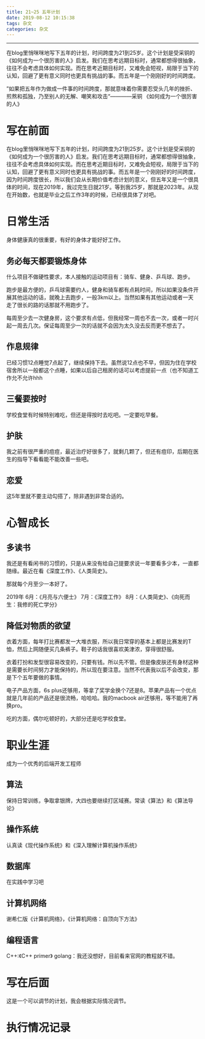```yaml
---
title: 21~25 五年计划
date: 2019-08-12 10:15:38
tags: 杂文
categories: 杂文
---
```

---
在blog里悄咪咪地写下五年的计划，时间跨度为21到25岁。这个计划是受采铜的《如何成为一个很厉害的人》启发。我们在思考远期目标时，通常都想得很抽象，往往不会考虑具体如何实现。而在思考近期目标时，又难免会短视，局限于当下的认知，回避了更有意义同时也更具有挑战的事。而五年是一个刚刚好的时间跨度。

”如果把五年作为做成一件事的时间跨度，那就意味着你需要忍受头几年的挫折、煎熬和孤独，乃至别人的无解、嘲笑和攻击“————采铜 《如何成为一个很厉害的人》
<!-- more -->
# 写在前面
在blog里悄咪咪地写下五年的计划，时间跨度为21到25岁。这个计划是受采铜的《如何成为一个很厉害的人》启发。我们在思考远期目标时，通常都想得很抽象，往往不会考虑具体如何实现。而在思考近期目标时，又难免会短视，局限于当下的认知，回避了更有意义同时也更具有挑战的事。而五年是一个刚刚好的时间跨度，因为时间跨度很长，所以我们会从长期价值考虑计划的意义，但五年又是一个很具体的时间，现在2019年，我过完生日就21岁。等到我25岁，那就是2023年。从现在开始数，也就是毕业之后工作3年的时候，已经很具体了对吧。

# 日常生活
身体健康真的很重要，有好的身体才能好好工作。

## 务必每天都要锻炼身体
什么项目不做硬性要求，本人接触的运动项目有：骑车、健身、乒乓球、跑步。

跑步是最方便的，乒乓球需要约人，健身和骑车都有点耗时间，所以如果没条件开展其他运动的话，就晚上去跑步，一般3km以上。当然如果有其他运动或者一天走了很长的路的话那就不用跑步了。

每周至少去一次健身房，这个要求有点低，但我经常一周也不去一次，或者一时兴起一周去几次。保证每周至少一次的话就不会因为太久没去反而更不想去了。
## 作息规律

已经习惯12点睡觉7点起了，继续保持下去。虽然说12点也不早，但因为住在学校宿舍所以一般都这个点睡，如果以后自己租房的话可以考虑提前一点（也不知道工作允不允许hhh

## 三餐要按时

学校食堂有时候特别难吃，但还是得按时去吃吧。一定要吃早餐。

## 护肤

我之前有很严重的痘痘，最近治疗好很多了，就剩几颗了，但还有痘印，后期在医生的指导下看看能不能改善一些吧。

## 恋爱

这5年里就不要主动勾搭了，除非遇到非常合适的。

# 心智成长

## 多读书

我还是有看闲书的习惯的，只是从来没有给自己提要求说一年要看多少本，一直都随缘。最近在看《深度工作》、《人类简史》。

那就每个月至少一本好了。

2019年
6月：《月亮与六便士》
7月：《深度工作》
8月：《人类简史》、《向死而生：我修的死亡学分》

##  降低对物质的欲望

衣着方面，每年打比赛都发一大堆衣服，所以我日常穿的基本上都是比赛发的T恤，然后上网随便买几条裤子。鞋子的话我很喜欢美津浓，穿得很舒服。

衣着打扮和发型很容易改变的，只要有钱。所以先不管。但是像皮肤还有身材这种是需要长时间努力才能保持的，所以现在要注意。当然不代表我以后不会改变，那是下个五年要做的事情。

电子产品方面，6s plus还够用，等拿了奖学金换个7还是8。苹果产品有一个优点就是几年前的产品还是很流畅，哈哈哈。我的macbook air还够用，等不能用了再换pro。

吃的方面，偶尔吃顿好的，大部分还是吃学校食堂。

# 职业生涯

成为一个优秀的后端开发工程师



## 算法
保持日常训练，争取拿银牌，大四也要继续打区域赛。常读《算法》和《算法导论》

## 操作系统
认真读《现代操作系统》和《深入理解计算机操作系统》

## 数据库
在实践中学习吧

## 计算机网络

谢希仁版《计算机网络》，《计算机网络：自顶向下方法》

## 编程语言
C++:《C++ primer》
golang：我还没想好，目前看来官网的教程就不错。
# 写在后面

这是一个可以调节的计划，我会根据实际情况调节。

# 执行情况记录

